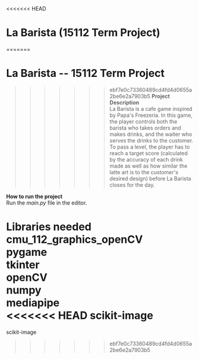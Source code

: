 <<<<<<< HEAD
# La Barista (15112 Term Project)
=======
# La Barista -- 15112 Term Project
>>>>>>> ebf7e0c73360489cd4fd4d0655a2be6e2a7903b5
**Project Description** \
La Barista is a cafe game inspired by Papa's Freezeria. In this game, the player controls both the barista who takes orders and makes drinks, and the waiter who serves the drinks to the customer. To pass a level, the player has to reach a target score (calculated by the accuracy of each drink made as well as how similar the latte art is to the customer's desired design) before La Barista closes for the day.

**How to run the project** \
Run the _main.py_ file in the editor. 

**Libraries needed** \
cmu_112_graphics_openCV \
pygame \
tkinter \
openCV \
numpy \
mediapipe \
<<<<<<< HEAD
scikit-image
=======
scikit-image
>>>>>>> ebf7e0c73360489cd4fd4d0655a2be6e2a7903b5
